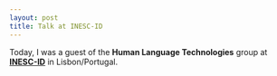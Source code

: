```yaml
---
layout: post
title: Talk at INESC-ID
---
```


Today, I was a guest of the <strong>Human Language Technologies</strong> group at <strong><a href="https://www.inesc-id.pt/" target="_blank" rel="noopener">INESC-ID</a></strong> in Lisbon/Portugal.

<!--
![Foto]({{ site.url }}/images/ltbridge.jpg "LT-Bridge summer school at NUI Galway"){:height="300" .center-image}
-->
